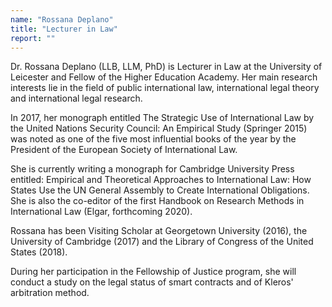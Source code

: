 ```yaml
---
name: "Rossana Deplano"
title: "Lecturer in Law"
report: ""
---
```


Dr. Rossana Deplano (LLB, LLM, PhD) is Lecturer in Law at the University of Leicester and Fellow of the Higher Education Academy. Her main research interests lie in the field of public international law, international legal theory and international legal research.

In 2017, her monograph entitled The Strategic Use of International Law by the United Nations Security Council: An Empirical Study (Springer 2015) was noted as one of the five most influential books of the year by the President of the European Society of International Law.

She is currently writing a monograph for Cambridge University Press entitled: Empirical and Theoretical Approaches to International Law: How States Use the UN General Assembly to Create International Obligations. She is also the co-editor of the first Handbook on Research Methods in International Law (Elgar, forthcoming 2020).

Rossana has been Visiting Scholar at Georgetown University (2016), the University of Cambridge (2017) and the Library of Congress of the United States (2018).

During her participation in the Fellowship of Justice program, she will conduct a study on the legal status of smart contracts and of Kleros' arbitration method.
